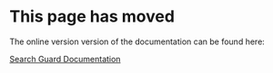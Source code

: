 # This page has moved

The online version version of the documentation can be found here:

[Search Guard Documentation](http://docs.search-guard.com/latest/snapshot-restore)

